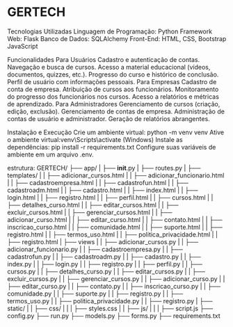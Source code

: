 # GERTECH

Tecnologias Utilizadas
Linguagem de Programação: Python
Framework Web: Flask
Banco de Dados: SQLAlchemy 
Front-End: HTML, CSS, Bootstrap
JavaScript
 
Funcionalidades
Para Usuários
Cadastro e autenticação de contas.
Navegação e busca de cursos.
Acesso a material educacional (vídeos, documentos, quizzes, etc.).
Progresso do curso e histórico de conclusão.
Perfil de usuário com informações pessoais.
Para Empresas
Cadastro de conta de empresa.
Atribuição de cursos aos funcionários.
Monitoramento do progresso dos funcionários nos cursos.
Acesso a relatórios e métricas de aprendizado.
Para Administradores
Gerenciamento de cursos (criação, edição, exclusão).
Gerenciamento de contas de empresa.
Administração de contas de usuário e administrador.
Geração de relatórios abrangentes.

Instalação e Execução
Crie um ambiente virtual: python -m venv venv
Ative o ambiente virtual:venv\Scripts\activate (Windows)
Instale as dependências: pip install -r requirements.txt
Configure suas variáveis de ambiente em um arquivo .env.

estrutura:
GERTECH/
    ├── app/
    |   ├── __init__.py
    |   ├── routes.py
    |   ├── templates/
    |   |   ├── adicionar_cursos.html
    |   |   ├── adicionar_funcionario.html
    |   |   ├── cadastroempresa.html
    |   |   ├── cadastrofun.html
    |   |   ├── cadastroadm.html
    |   |   ├── cadastro.html
    |   |   ├── index.html
    |   |   ├── login.html
    |   |   ├── registro.html
    |   |   ├── perfil.html
    |   |   ├── cursos.html
    |   |   ├── detalhes_curso.html
    |   |   ├── editar_cursos.html
    |   |   ├── excluir_cursos.html
    |   |   ├── gerenciar_cursos.html
    |   |   ├── adicionar_curso.html
    |   |   ├── editar_curso.html
    |   |   ├── contato.html
    |   |   ├── inscricao_curso.html
    |   |   ├── comunidade.html
    |   |   ├── suporte.html
    |   |   ├── registro.html
    |   |   ├── termos_uso.html
    |   |   ├── politica_privacidade.html
    |   |   ├── registro.html
    |   ├── views
    |   |   ├── adicionar_cursos.py
    |   |   ├── adicionar_funcionario.py
    |   |   ├── cadastroempresa.py
    |   |   ├── cadastrofun.py
    |   |   ├── cadastroadm.py
    |   |   ├── cadastro.py
    |   |   ├── index.py
    |   |   ├── login.py
    |   |   ├── registro.py
    |   |   ├── perfil.py
    |   |   ├── cursos.py
    |   |   ├── detalhes_curso.py
    |   |   ├── editar_cursos.py
    |   |   ├── excluir_cursos.py
    |   |   ├── gerenciar_cursos.py
    |   |   ├── adicionar_curso.py
    |   |   ├── editar_curso.py
    |   |   ├── contato.py
    |   |   ├── inscricao_curso.py
    |   |   ├── comunidade.py
    |   |   ├── suporte.py
    |   |   ├── registro.py
    |   |   ├── termos_uso.py
    |   |   ├── politica_privacidade.py
    |   |   ├── registro.py
    |   ├── static/
    |   |   ├── css/
    |   |   |   ├── styles.css
    |   |   ├── js/
    |   |   |   ├── script.js
    ├── config.py
    ├── run.py
    ├── models.py
    ├── forms.py
    ├── requirements.txt



